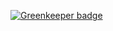 
[![Greenkeeper badge](https://badges.greenkeeper.io/j-m/jonmarsh.dev.svg)](https://greenkeeper.io/)
